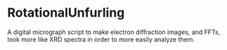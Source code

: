 # RotationalUnfurling
A digital micrograph script to make electron diffraction images, and FFTs, look more like XRD spectra in order to more easily analyze them. 
